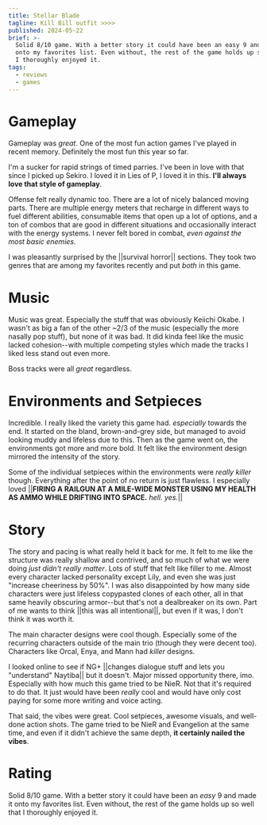 ```yaml
---
title: Stellar Blade
tagline: Kill Bill outfit >>>>
published: 2024-05-22
brief: >-
  Solid 8/10 game. With a better story it could have been an easy 9 and made it
  onto my favorites list. Even without, the rest of the game holds up so well that
  I thoroughly enjoyed it.
tags:
  - reviews
  - games
---
```


# Gameplay

Gameplay was _great_. One of the most fun action games I've played in recent
memory. Definitely the most fun this year so far.

I'm a sucker for rapid strings of timed parries. I've been in love with that
since I picked up Sekiro. I loved it in Lies of P, I loved it in this. **I'll
always love that style of gameplay**.

Offense felt really dynamic too. There are a lot of nicely balanced moving
parts. There are multiple energy meters that recharge in different ways to fuel
different abilities, consumable items that open up a lot of options, and a ton
of combos that are good in different situations and occasionally interact with
the energy systems. I never felt bored in combat, _even against the most basic
enemies._

I was pleasantly surprised by the ||survival horror|| sections. They took two
genres that are among my favorites recently and put _both_ in this game.

# Music

Music was great. Especially the stuff that was obviously Keiichi Okabe. I wasn't
as big a fan of the other ~2/3 of the music (especially the more nasally pop
stuff), but none of it was bad. It did kinda feel like the music lacked
cohesion--with multiple competing styles which made the tracks I liked less
stand out even more.

Boss tracks were all _great_ regardless.

# Environments and Setpieces

Incredible. I really liked the variety this game had. _especially_ towards the
end. It started on the bland, brown-and-grey side, but managed to avoid looking
muddy and lifeless due to this. Then as the game went on, the environments
got more and more bold. It felt like the environment design mirrored the
intensity of the story.

Some of the individual setpieces within the environments were _really killer_
though. Everything after the point of no return is just flawless. I especially
loved ||**FIRING A RAILGUN AT A MILE-WIDE MONSTER USING MY HEALTH AS AMMO WHILE
DRIFTING INTO SPACE.** _hell. yes._||

# Story

The story and pacing is what really held it back for me. It felt to me like the
structure was really shallow and contrived, and so much of what we were doing
_just didn't really matter_. Lots of stuff that felt like filler to me. Almost
every character lacked personality except Lily, and even she was just "increase
cheeriness by 50%". I was also disappointed by how many side characters were
just lifeless copypasted clones of each other, all in that same heavily
obscuring armor--but that's not a dealbreaker on its own. Part of me wants to
think ||this was all intentional||, but even if it was, I don't think it was
worth it.

The main character designs were cool though. Especially some of the recurring
characters outside of the main trio (though they were decent too). Characters
like Orcal, Enya, and Mann had _killer_ designs.

I looked online to see if NG+ ||changes dialogue stuff and lets you
"understand" Naytiba|| but it doesn't. Major missed opportunity there, imo.
Especially with how much this game tried to be NieR. Not that it's required
to do that. It just would have been _really_ cool and would have only cost
paying for some more writing and voice acting.

That said, the vibes were great. Cool setpieces, awesome visuals, and well-done
action shots. The game tried to be NieR and Evangelion at the same time, and
even if it didn't achieve the same depth, **it certainly nailed the vibes**.

# Rating

Solid 8/10 game. With a better story it could have been an _easy_ 9 and made it
onto my favorites list. Even without, the rest of the game holds up so well that
I thoroughly enjoyed it.
